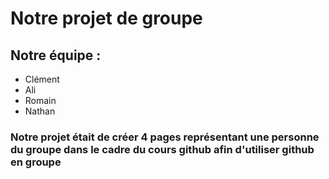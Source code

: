 # Notre projet de groupe

## Notre équipe :

* Clément
* Ali
* Romain
* Nathan

### Notre projet était de créer 4 pages représentant une personne du groupe dans le cadre du cours github afin d'utiliser github en groupe

